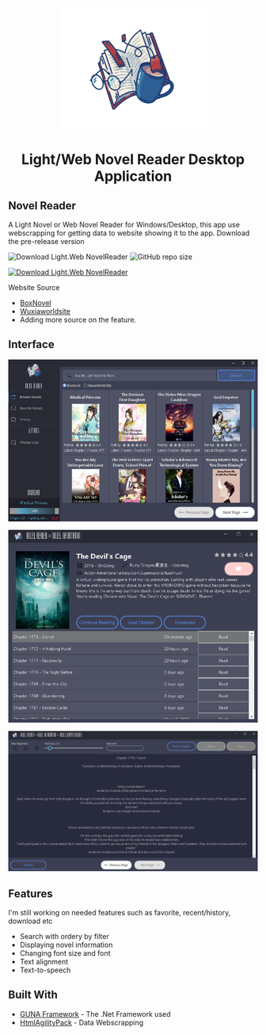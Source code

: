 <p align="center">
  <img src="Screenshots/ICON.png" height="250" width="300" title="NovelReader" alt="NovelReader">
</p>

<h1 align="center">Light/Web Novel Reader Desktop Application</h1>

## Novel Reader
A Light Novel or Web Novel Reader for Windows/Desktop, this app use webscrapping for getting data to website showing it to the app. Download the pre-release version

<img alt="Download Light.Web NovelReader" src="https://img.shields.io/sourceforge/dt/light-web-novelreader.svg" ></a>
<img alt="GitHub repo size" src="https://img.shields.io/github/repo-size/Keumjoh/NovelReader?label=Project%20Size">

<a href="https://sourceforge.net/projects/light-web-novelreader/files/latest/download"><img alt="Download Light.Web NovelReader" src="https://a.fsdn.com/con/app/sf-download-button" width=276 height=48 srcset="https://a.fsdn.com/con/app/sf-download-button?button_size=2x 2x"></a>

Website Source
 - [BoxNovel](https://boxnovel.com/)
 - [Wuxiaworldsite](https://Wuxiaworld.site/)
 - Adding more source on the feature.

## Interface
<p align="center">
  <img src="Screenshots/UI.PNG" title="NovelReader" alt="NovelReader">
</p>
<p align="center">
  <img src="Screenshots/UI1.PNG" title="NovelReader" alt="NovelReader">
</p>
<p align="center">
  <img src="Screenshots/UI2.PNG" title="NovelReader" alt="NovelReader">
</p>

## Features
I'm still working on needed features such as favorite, recent/history, download etc

 - Search with ordery by filter
 - Displaying novel information
 - Changing font size and font
 - Text alignment
 - Text-to-speech
 
 ## Built With

* [GUNA Framework](https://gunaframework.com/) - The .Net Framework used
* [HtmlAgilityPack](https://html-agility-pack.net/) - Data Webscrapping

